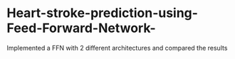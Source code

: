 # Heart-stroke-prediction-using-Feed-Forward-Network-
Implemented a FFN with 2 different architectures and compared the results
